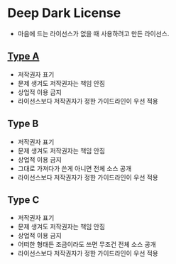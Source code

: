 # Deep Dark License

* 마음에 드는 라이선스가 없을 때 사용하려고 만든 라이선스.

## [Type A](TypeA.md)
* 저작권자 표기
* 문제 생겨도 저작권자는 책임 안짐
* 상업적 이용 금지
* 라이선스보다 저작권자가 정한 가이드라인이 우선 적용

## Type B
* 저작권자 표기
* 문제 생겨도 저작권자는 책임 안짐
* 상업적 이용 금지
* 그대로 가져다가 쓴게 아니면 전체 소스 공개
* 라이선스보다 저작권자가 정한 가이드라인이 우선 적용

## Type C
* 저작권자 표기
* 문제 생겨도 저작권자는 책임 안짐
* 상업적 이용 금지
* 어떠한 형태든 조금이라도 쓰면 무조건 전체 소스 공개
* 라이선스보다 저작권자가 정한 가이드라인이 우선 적용

